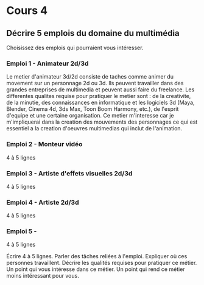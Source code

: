 # Cours 4
## Décrire 5 emplois du domaine du multimédia
Choisissez des emplois qui pourraient vous intéresser. 

### Emploi 1 - Animateur 2d/3d
Le metier d'animateur 3d/2d consiste de taches comme animer du movement sur un personnage 2d ou 3d. Ils peuvent travailler dans des grandes entreprises de multimedia et peuvent aussi faire du freelance. Les differentes qualites requise pour pratiquer le metier sont : de la creativite, de la minutie, des connaissances en informatique et les logiciels 3d (Maya, Blender, Cinema 4d, 3ds Max, Toon Boom Harmony, etc.), de l'esprit d'equipe et une certaine organisation. Ce metier m'interesse car je m'impliquerai dans la creation des mouvements des personnages ce qui est essentiel a la creation d'oeuvres multimedias qui inclut de l'animation.

### Emploi 2 - Monteur vidéo
4 à 5 lignes

### Emploi 3 - Artiste d'effets visuelles 2d/3d
4 à 5 lignes 

### Emploi 4 - Artiste 2d/3d
4 à 5 lignes

### Emploi 5 - 
4 à 5 lignes


Écrire 4 à 5 lignes. Parler des tâches reliées à l'emploi. Expliquer où ces personnes travaillent. Décrire les qualités requises pour pratiquer ce métier. Un point qui vous intéresse dans ce métier. Un point qui rend ce métier moins intéressant pour vous.  

